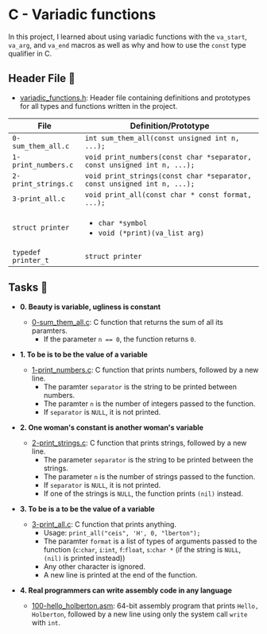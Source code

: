 # C - Variadic functions

In this project, I learned about using variadic functions with the `va_start`,
`va_arg`, and `va_end` macros as well as why and how to use the `const` type qualifier in C.

## Header File :file_folder:

- [variadic_functions.h](./variadic_functions.h): Header file containing definitions and
  prototypes for all types and functions written in the project.

| File                | Definition/Prototype                                                    |
| ------------------- | ----------------------------------------------------------------------- |
| `0-sum_them_all.c`  | `int sum_them_all(const unsigned int n, ...);`                          |
| `1-print_numbers.c` | `void print_numbers(const char *separator, const unsigned int n, ...);` |
| `2-print_strings.c` | `void print_strings(const char *separator, const unsigned int n, ...);` |
| `3-print_all.c`     | `void print_all(const char * const format, ...);`                       |
| `struct printer`    | <ul><li>`char *symbol`</li><li>`void (*print)(va_list arg)`</li></ul>   |
| `typedef printer_t` | `struct printer`                                                        |

## Tasks :page_with_curl:

- **0. Beauty is variable, ugliness is constant**

  - [0-sum_them_all.c](./0-sum_them_all.c): C function that returns the sum of
    all its paramters.
    - If the parameter `n == 0`, the function returns `0`.

- **1. To be is to be the value of a variable**

  - [1-print_numbers.c](./1-print_numbers.c): C function that prints numbers,
    followed by a new line.
    - The paramter `separator` is the string to be printed between numbers.
    - The paramter `n` is the number of integers passed to the function.
    - If `separator` is `NULL`, it is not printed.

- **2. One woman's constant is another woman's variable**

  - [2-print_strings.c](./2-print_strings.c): C function that prints strings,
    followed by a new line.
    - The parameter `separator` is the string to be printed between the strings.
    - The parameter `n` is the number of strings passed to the function.
    - If `separator` is `NULL`, it is not printed.
    - If one of the strings is `NULL`, the function prints `(nil)` instead.

- **3. To be is a to be the value of a variable**

  - [3-print_all.c](./3-print_all.c): C function that prints anything.
    - Usage: `print_all("ceis", 'H', 0, "lberton");`
    - The paramter `format` is a list of types of arguments passed to the function
      (`c`:`char`, `i`:`int`, `f`:`float`, `s`:`char *` (if the string is
      `NULL`, `(nil)` is printed instead))
    - Any other character is ignored.
    - A new line is printed at the end of the function.

- **4. Real programmers can write assembly code in any language**
  - [100-hello_holberton.asm](./100-hello_holberton.asm): 64-bit assembly program that
    prints `Hello, Holberton`, followed by a new line using only the system call
    `write` with `int`.

